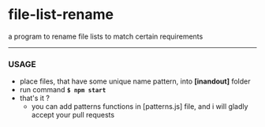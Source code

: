 # file-list-rename
a program to rename file lists to match certain requirements 
*** 

 ### USAGE
 
- place files, that have some unique name pattern, into **[inandout]** folder
- run command **``$ npm start``**
- that's it ? 
  - you can add patterns functions in [patterns.js] file, and i will gladly accept your pull requests
